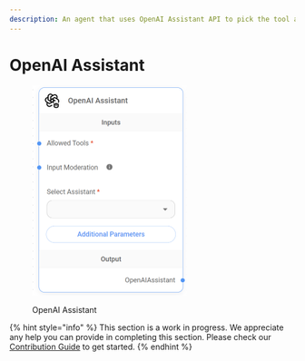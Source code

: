 ```yaml
---
description: An agent that uses OpenAI Assistant API to pick the tool and args to call.
---
```


# OpenAI Assistant

<figure><img src="../../../.gitbook/assets/image (1) (1).png" alt="" width="272"><figcaption><p>OpenAI Assistant</p></figcaption></figure>

{% hint style="info" %}
This section is a work in progress. We appreciate any help you can provide in completing this section. Please check our [Contribution Guide](https://toi500.gitbook.io/flowise-docs/contributing) to get started.
{% endhint %}
